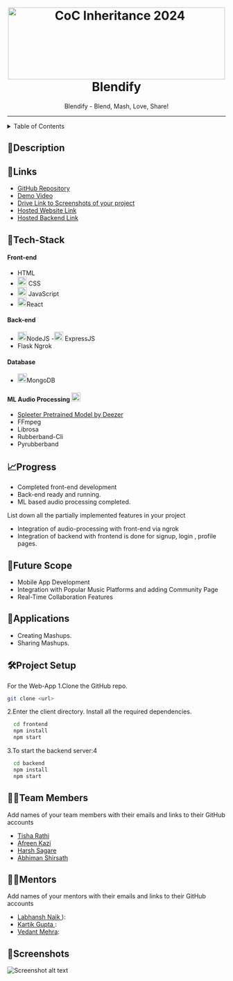 <h1 align="center">
  <a href="https://github.com/CommunityOfCoders/Inheritance-2024">
    <img src="./Untitled.png" alt="CoC Inheritance 2024" width="500" height="166">
  </a>
  <br>
 Blendify 
</h1>

<div align="center">
   Blendify - Blend, Mash, Love, Share!
</div>
<hr>

<details>
<summary>Table of Contents</summary>

- [Description](#description)
- [Links](#links)
- [Tech Stack](#tech-stack)
- [Progress](#progress)
- [Future Scope](#future-scope)
- [Applications](#applications)
- [Project Setup](#project-setup)
- [Usage](#usage)
- [Team Members](#team-members)
- [Mentors](#mentors)
- [Screenshots](#screenshots)

</details>

## 📝Description



## 🔗Links

- [GitHub Repository](https://github.com/Afreen-Kazi-1/Blendify-AI-Music-Blender)
- [Demo Video]()
- [Drive Link to Screenshots of your project]()
- [Hosted Website Link]()
- [Hosted Backend Link]()



## 🤖Tech-Stack 

#### Front-end
- HTML
- <a href="https://www.w3.org/TR/CSS/" title="CSS3"><img src="https://github.com/get-icon/geticon/raw/master/icons/css-3.svg" alt="CSS3" width="21px" height="21px"></a> CSS
- <a href="https://developer.mozilla.org/en-US/docs/Web/JavaScript" title="JavaScript"><img src="https://github.com/get-icon/geticon/raw/master/icons/javascript.svg" alt="JavaScript" width="21px" height="21px"></a> JavaScript
- <a href="https://reactjs.org/" title="React"><img src="https://github.com/get-icon/geticon/raw/master/icons/react.svg" alt="React" width="21px" height="21px"></a>React

#### Back-end
- <a href="https://nodejs.org/" title="Node.js"><img src="https://github.com/get-icon/geticon/raw/master/icons/nodejs-icon.svg" alt="Node.js" width="21px" height="21px"></a>NodeJS
-<a href="https://expressjs.com/" title="Express"><img src="https://github.com/get-icon/geticon/raw/master/icons/express.svg" alt="Express" width="21px" height="21px"></a> ExpressJS
- Flask Ngrok 

#### Database
- <a href="https://www.mongodb.org/" title="MongoDB"><img src="https://github.com/get-icon/geticon/raw/master/icons/mongodb-icon.svg" alt="MongoDB" width="21px" height="21px"></a>MongoDB

#### ML Audio Processing <a href="https://www.python.org/" title="Python"><img src="https://github.com/get-icon/geticon/raw/master/icons/python.svg" alt="Python" width="21px" height="21px"></a>
- [Spleeter Pretrained Model by Deezer](https://github.com/deezer/spleeter)
- FFmpeg
- Librosa
- Rubberband-Cli
- Pyrubberband

## 📈Progress
- Completed front-end development
- Back-end ready and running.
- ML based audio processing completed.

List down all the partially implemented features in your project
- Integration of audio-processing with front-end via ngrok
- Integration of backend with frontend is done for signup, login , profile pages. 

## 🔮Future Scope
- Mobile App Development
- Integration with Popular Music Platforms and adding Community Page
- Real-Time Collaboration Features

## 💸Applications
- Creating Mashups.
- Sharing Mashups.

## 🛠Project Setup

For the Web-App 1.Clone the GitHub repo.
```bash
git clone <url>
```
2.Enter the client directory. Install all the required dependencies.
```bash
  cd frontend
  npm install
  npm start
```

3.To start the backend server:4
```bash
  cd backend
  npm install
  npm start
```

## 👨‍💻Team Members

Add names of your team members with their emails and links to their GitHub accounts

- [Tisha Rathi](https://github.com/Toto-Roro)
- [Afreen Kazi ](https://github.com/Afreen-Kazi-1)
- [Harsh Sagare](https://github.com/hssagare)
- [Abhiman Shirsath](https://github.com/)

## 👨‍🏫Mentors

Add names of your mentors with their emails and links to their GitHub accounts

- [Labhansh Naik ]()):
- [Kartik Gupta ]():
- [Vedant Mehra]():

## 📱Screenshots


![Screenshot alt text]( "screenshot")

